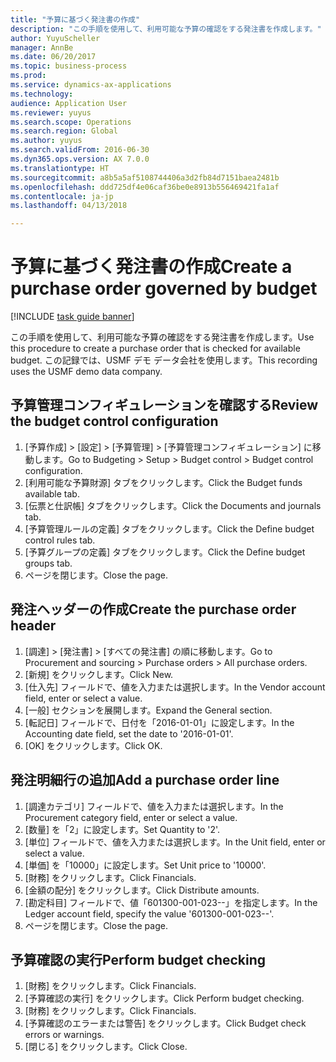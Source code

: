 ```yaml
--- 
title: "予算に基づく発注書の作成"
description: "この手順を使用して、利用可能な予算の確認をする発注書を作成します。"
author: YuyuScheller
manager: AnnBe
ms.date: 06/20/2017
ms.topic: business-process
ms.prod: 
ms.service: dynamics-ax-applications
ms.technology: 
audience: Application User
ms.reviewer: yuyus
ms.search.scope: Operations
ms.search.region: Global
ms.author: yuyus
ms.search.validFrom: 2016-06-30
ms.dyn365.ops.version: AX 7.0.0
ms.translationtype: HT
ms.sourcegitcommit: a8b5a5af5108744406a3d2fb84d7151baea2481b
ms.openlocfilehash: ddd725df4e06caf36be0e8913b556469421fa1af
ms.contentlocale: ja-jp
ms.lasthandoff: 04/13/2018

---
```

# <a name="create-a-purchase-order-governed-by-budget"></a><span data-ttu-id="9e2c8-103">予算に基づく発注書の作成</span><span class="sxs-lookup"><span data-stu-id="9e2c8-103">Create a purchase order governed by budget</span></span>

[!INCLUDE [task guide banner](../../includes/task-guide-banner.md)]

<span data-ttu-id="9e2c8-104">この手順を使用して、利用可能な予算の確認をする発注書を作成します。</span><span class="sxs-lookup"><span data-stu-id="9e2c8-104">Use this procedure to create a purchase order that is checked for available budget.</span></span> <span data-ttu-id="9e2c8-105">この記録では、USMF デモ データ会社を使用します。</span><span class="sxs-lookup"><span data-stu-id="9e2c8-105">This recording uses the USMF demo data company.</span></span>


## <a name="review-the-budget-control-configuration"></a><span data-ttu-id="9e2c8-106">予算管理コンフィギュレーションを確認する</span><span class="sxs-lookup"><span data-stu-id="9e2c8-106">Review the budget control configuration</span></span>
1. <span data-ttu-id="9e2c8-107">[予算作成] > [設定] > [予算管理] > [予算管理コンフィギュレーション] に移動します。</span><span class="sxs-lookup"><span data-stu-id="9e2c8-107">Go to Budgeting > Setup > Budget control > Budget control configuration.</span></span>
2. <span data-ttu-id="9e2c8-108">[利用可能な予算財源] タブをクリックします。</span><span class="sxs-lookup"><span data-stu-id="9e2c8-108">Click the Budget funds available tab.</span></span>
3. <span data-ttu-id="9e2c8-109">[伝票と仕訳帳] タブをクリックします。</span><span class="sxs-lookup"><span data-stu-id="9e2c8-109">Click the Documents and journals tab.</span></span>
4. <span data-ttu-id="9e2c8-110">[予算管理ルールの定義] タブをクリックします。</span><span class="sxs-lookup"><span data-stu-id="9e2c8-110">Click the Define budget control rules tab.</span></span>
5. <span data-ttu-id="9e2c8-111">[予算グループの定義] タブをクリックします。</span><span class="sxs-lookup"><span data-stu-id="9e2c8-111">Click the Define budget groups tab.</span></span>
6. <span data-ttu-id="9e2c8-112">ページを閉じます。</span><span class="sxs-lookup"><span data-stu-id="9e2c8-112">Close the page.</span></span>

## <a name="create-the-purchase-order-header"></a><span data-ttu-id="9e2c8-113">発注ヘッダーの作成</span><span class="sxs-lookup"><span data-stu-id="9e2c8-113">Create the purchase order header</span></span>
1. <span data-ttu-id="9e2c8-114">[調達] > [発注書] > [すべての発注書] の順に移動します。</span><span class="sxs-lookup"><span data-stu-id="9e2c8-114">Go to Procurement and sourcing > Purchase orders > All purchase orders.</span></span>
2. <span data-ttu-id="9e2c8-115">[新規] をクリックします。</span><span class="sxs-lookup"><span data-stu-id="9e2c8-115">Click New.</span></span>
3. <span data-ttu-id="9e2c8-116">[仕入先] フィールドで、値を入力または選択します。</span><span class="sxs-lookup"><span data-stu-id="9e2c8-116">In the Vendor account field, enter or select a value.</span></span>
4. <span data-ttu-id="9e2c8-117">[一般] セクションを展開します。</span><span class="sxs-lookup"><span data-stu-id="9e2c8-117">Expand the General section.</span></span>
5. <span data-ttu-id="9e2c8-118">[転記日] フィールドで、日付を「2016-01-01」に設定します。</span><span class="sxs-lookup"><span data-stu-id="9e2c8-118">In the Accounting date field, set the date to '2016-01-01'.</span></span>
6. <span data-ttu-id="9e2c8-119">[OK] をクリックします。</span><span class="sxs-lookup"><span data-stu-id="9e2c8-119">Click OK.</span></span>

## <a name="add-a-purchase-order-line"></a><span data-ttu-id="9e2c8-120">発注明細行の追加</span><span class="sxs-lookup"><span data-stu-id="9e2c8-120">Add a purchase order line</span></span>
1. <span data-ttu-id="9e2c8-121">[調達カテゴリ] フィールドで、値を入力または選択します。</span><span class="sxs-lookup"><span data-stu-id="9e2c8-121">In the Procurement category field, enter or select a value.</span></span>
2. <span data-ttu-id="9e2c8-122">[数量] を「2」に設定します。</span><span class="sxs-lookup"><span data-stu-id="9e2c8-122">Set Quantity to '2'.</span></span>
3. <span data-ttu-id="9e2c8-123">[単位] フィールドで、値を入力または選択します。</span><span class="sxs-lookup"><span data-stu-id="9e2c8-123">In the Unit field, enter or select a value.</span></span>
4. <span data-ttu-id="9e2c8-124">[単価] を「10000」に設定します。</span><span class="sxs-lookup"><span data-stu-id="9e2c8-124">Set Unit price to '10000'.</span></span>
5. <span data-ttu-id="9e2c8-125">[財務] をクリックします。</span><span class="sxs-lookup"><span data-stu-id="9e2c8-125">Click Financials.</span></span>
6. <span data-ttu-id="9e2c8-126">[金額の配分] をクリックします。</span><span class="sxs-lookup"><span data-stu-id="9e2c8-126">Click Distribute amounts.</span></span>
7. <span data-ttu-id="9e2c8-127">[勘定科目] フィールドで、値「601300-001-023--」を指定します。</span><span class="sxs-lookup"><span data-stu-id="9e2c8-127">In the Ledger account field, specify the value '601300-001-023--'.</span></span>
8. <span data-ttu-id="9e2c8-128">ページを閉じます。</span><span class="sxs-lookup"><span data-stu-id="9e2c8-128">Close the page.</span></span>

## <a name="perform-budget-checking"></a><span data-ttu-id="9e2c8-129">予算確認の実行</span><span class="sxs-lookup"><span data-stu-id="9e2c8-129">Perform budget checking</span></span>
1. <span data-ttu-id="9e2c8-130">[財務] をクリックします。</span><span class="sxs-lookup"><span data-stu-id="9e2c8-130">Click Financials.</span></span>
2. <span data-ttu-id="9e2c8-131">[予算確認の実行] をクリックします。</span><span class="sxs-lookup"><span data-stu-id="9e2c8-131">Click Perform budget checking.</span></span>
3. <span data-ttu-id="9e2c8-132">[財務] をクリックします。</span><span class="sxs-lookup"><span data-stu-id="9e2c8-132">Click Financials.</span></span>
4. <span data-ttu-id="9e2c8-133">[予算確認のエラーまたは警告] をクリックします。</span><span class="sxs-lookup"><span data-stu-id="9e2c8-133">Click Budget check errors or warnings.</span></span>
5. <span data-ttu-id="9e2c8-134">[閉じる] をクリックします。</span><span class="sxs-lookup"><span data-stu-id="9e2c8-134">Click Close.</span></span>


